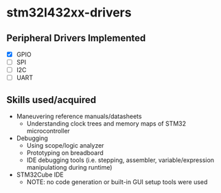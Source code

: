# stm32l432xx-drivers

## Peripheral Drivers Implemented
- [x] GPIO
- [ ] SPI
- [ ] I2C
- [ ] UART

## Skills used/acquired
- Maneuvering reference manuals/datasheets
  - Understanding clock trees and memory maps of STM32 microcontroller
- Debugging 
  - Using scope/logic analyzer
  - Prototyping on breadboard
  - IDE debugging tools (i.e. stepping, assembler, variable/expression manipulationg during runtime)
- STM32Cube IDE
  - NOTE: no code generation or built-in GUI setup tools were used
